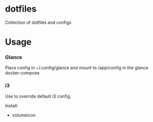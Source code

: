 # dotfiles
Collection of dotfiles and configs


# Usage

### Glance

Place config in ~/.config/glance and mount to /app/config in the glance docker-compose

### i3 

Use to override default i3 config.

Install:
  - volumeicon

